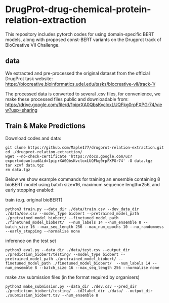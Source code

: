 # DrugProt-drug-chemical-protein-relation-extraction
This repository includes pytorch codes for using domain-specific BERT models, along with proposed const-BERT variants on the Drugprot track of BioCreative VII Challenge.

## data
We extracted and pre-processed the original dataset from the official DrugProt task website:
https://biocreative.bioinformatics.udel.edu/tasks/biocreative-vii/track-1/

The processed data is converted to several .csv files, for convenience, we make these processed files public and downloadable from:
https://drive.google.com/file/d/1piprXA0QbsKvcloxLUQFkg0rpFXPGr74/view?usp=sharing

## Train & Make Predictions
Download codes and data:
```
git clone https://github.com/Maple177/drugprot-relation-extraction.git
cd ./drugprot-relation-extraction/
wget --no-check-certificate 'https://docs.google.com/uc?export=download&id=1piprXA0QbsKvcloxLUQFkg0rpFXPGr74' -O data.tgz
tar xzvf data.tgz
rm data.tgz
```
Below we show example commands for training an ensemble containing 8 bioBERT model using batch size=16, maximum sequence length=256, and early stopping enabled:

train (e.g. original bioBERT) 
```
python3 train.py --data_dir ./data/train.csv --dev_data_dir ./data/dev.csv --model_type biobert --pretrained_model_path ./pretrained_model_biobert/ --finetuned_model_path ./finetuned_model_biobert/  --num_labels 14 --num_ensemble 8 --batch_size 16 --max_seq_length 256 --max_num_epochs 10 --no_randomness --early_stopping --normalise none
```
inference on the test set
```
python3 eval.py --data_dir ./data/test.csv --output_dir ./prediction_biobert/testing/ --model_type biobert --pretrained_model_path ./pretrained_model_biobert/ --finetuned_model_path ./finetuned_model_biobert/  --num_labels 14 --num_ensemble 8 --batch_size 16 --max_seq_length 256 --normalise none
```

make .tsv submission files (in the format required by organisers)
```
python3 make_submission.py --data_dir ./dev.csv --pred_dir ./prediction_biobert/testing/ --id2label_dir ./data/ --output_dir ./submission_biobert.tsv --num_ensemble 8
```
